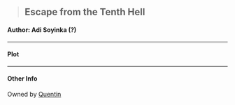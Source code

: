 >## Escape from the Tenth Hell

#### Author: Adi Soyinka (?)

***

#### Plot

***

#### Other Info

Owned by [Quentin](../Characters/PCs/Quentin%20Thexius.md)